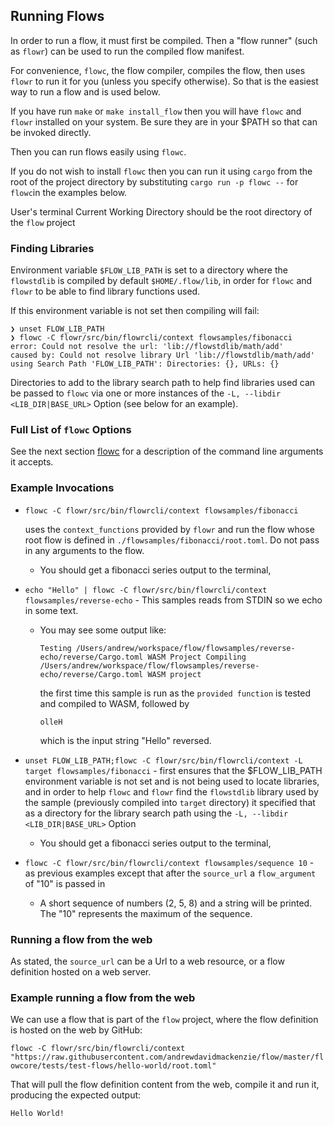 ## Running Flows

In order to run a flow, it must first be compiled. Then a "flow runner" (such as `flowr`) can be used to run the
compiled flow manifest.

For convenience, `flowc`, the flow compiler, compiles the flow, then uses `flowr` to run it for you (unless you 
specify otherwise). So that is the easiest way to run a flow and is used below.

If you have run `make` or `make install_flow` then you will have `flowc` and `flowr` installed on your system.
Be sure they are in your $PATH so that can be invoked directly.

Then you can run flows easily using `flowc`. 

If you do not wish to install `flowc` then you can run it using `cargo` from the root of the project directory by
substituting `cargo run -p flowc --` for `flowc`in the examples below.

User's terminal Current Working Directory should be the root directory of the `flow` project

### Finding Libraries
Environment variable `$FLOW_LIB_PATH` is set to a directory where the `flowstdlib` is compiled by default 
`$HOME/.flow/lib`, in order for `flowc` and `flowr` to be able to find library functions used.

If this environment variable is not set then compiling will fail:

```
❯ unset FLOW_LIB_PATH
❯ flowc -C flowr/src/bin/flowrcli/context flowsamples/fibonacci
error: Could not resolve the url: 'lib://flowstdlib/math/add'
caused by: Could not resolve library Url 'lib://flowstdlib/math/add' using Search Path 'FLOW_LIB_PATH': Directories: {}, URLs: {}
```

Directories to add to the library search path to help find libraries used can be passed to `flowc` via one or more
instances of the `-L, --libdir <LIB_DIR|BASE_URL>` Option (see below for an example).

### Full List of `flowc` Options
See the next section [flowc](flowc.md) for a description of the command line arguments it accepts.

### Example Invocations
- `flowc -C flowr/src/bin/flowrcli/context flowsamples/fibonacci`

  uses the `context_functions` provided by `flowr` and run the flow whose root flow is defined in `./flowsamples/fibonacci/root.toml`. 
  Do not pass in any arguments to the flow. 
  - You should get a fibonacci series output to the terminal, 
- `echo "Hello" | flowc -C flowr/src/bin/flowrcli/context flowsamples/reverse-echo` - This samples reads from STDIN so we echo in 
  some text.
  - You may see some output like:
  
    `Testing /Users/andrew/workspace/flow/flowsamples/reverse-echo/reverse/Cargo.toml WASM Project
     Compiling /Users/andrew/workspace/flow/flowsamples/reverse-echo/reverse/Cargo.toml WASM project`

    the first time this sample is run as the `provided function` is tested and compiled to WASM, followed by

    `olleH`

    which is the input string "Hello" reversed.
- `unset FLOW_LIB_PATH;flowc -C flowr/src/bin/flowrcli/context -L target flowsamples/fibonacci` - first ensures that the $FLOW_LIB_PATH
environment variable is not set and is not being used to locate libraries, and in order to help `flowc` and `flowr` 
find the `flowstdlib` library used by the sample (previously compiled into `target` directory) it specified that as a
directory for the library search path using the `-L, --libdir <LIB_DIR|BASE_URL>` Option
  - You should get a fibonacci series output to the terminal, 
- `flowc -C flowr/src/bin/flowrcli/context flowsamples/sequence 10` - as previous examples except that after the `source_url` a 
`flow_argument` of "10" is passed in
  - A short sequence of numbers (2, 5, 8) and a string will be printed. The "10" represents the maximum of the sequence.

### Running a flow from the web
As stated, the `source_url` can be a Url to a web resource, or a flow definition hosted on a web server.

### Example running a flow from the web
We can use a flow that is part of the `flow` project, where the flow definition is hosted on the web by GitHub:

`flowc -C flowr/src/bin/flowrcli/context "https://raw.githubusercontent.com/andrewdavidmackenzie/flow/master/flowcore/tests/test-flows/hello-world/root.toml"`


That will pull the flow definition content from the web, compile it and run it, producing the expected output:


`Hello World!`